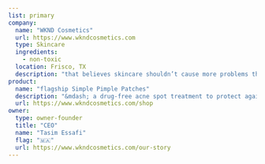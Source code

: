 ```yaml
---
list: primary
company:
  name: "WKND Cosmetics"
  url: https://www.wkndcosmetics.com
  type: Skincare
  ingredients:
    - non-toxic
  location: Frisco, TX
  description: "that believes skincare shouldn’t cause more problems than it solves"
product:
  name: "flagship Simple Pimple Patches"
  description: "&mdash; a drug-free acne spot treatment to protect against irritants while promoting faster healing"
  url: https://www.wkndcosmetics.com/shop
owner:
  type: owner-founder
  title: "CEO"
  name: "Tasim Essafi"
  flag: "🇲🇦"
  url: https://www.wkndcosmetics.com/our-story
---
```

